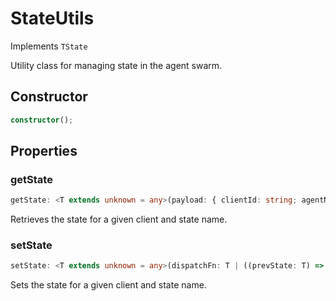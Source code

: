# StateUtils

Implements `TState`

Utility class for managing state in the agent swarm.

## Constructor

```ts
constructor();
```

## Properties

### getState

```ts
getState: <T extends unknown = any>(payload: { clientId: string; agentName: string; stateName: string; }) => Promise<T>
```

Retrieves the state for a given client and state name.

### setState

```ts
setState: <T extends unknown = any>(dispatchFn: T | ((prevState: T) => Promise<T>), payload: { clientId: string; agentName: string; stateName: string; }) => Promise<void>
```

Sets the state for a given client and state name.

